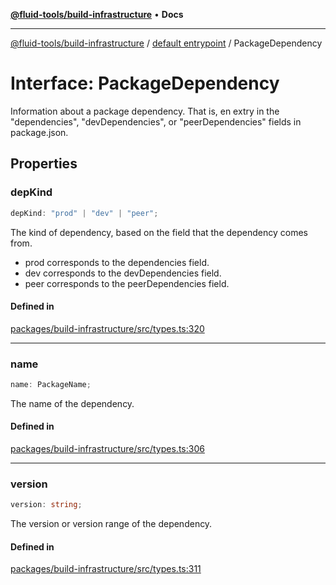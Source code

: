 [**@fluid-tools/build-infrastructure**](../../README.md) • **Docs**

***

[@fluid-tools/build-infrastructure](../../README.md) / [default entrypoint](../README.md) / PackageDependency

# Interface: PackageDependency

Information about a package dependency. That is, en extry in the "dependencies", "devDependencies", or
"peerDependencies" fields in package.json.

## Properties

### depKind

```ts
depKind: "prod" | "dev" | "peer";
```

The kind of dependency, based on the field that the dependency comes from.

- prod corresponds to the dependencies field.
- dev corresponds to the devDependencies field.
- peer corresponds to the peerDependencies field.

#### Defined in

[packages/build-infrastructure/src/types.ts:320](https://github.com/microsoft/FluidFramework/blob/main/build-tools/packages/build-infrastructure/src/types.ts#L320)

***

### name

```ts
name: PackageName;
```

The name of the dependency.

#### Defined in

[packages/build-infrastructure/src/types.ts:306](https://github.com/microsoft/FluidFramework/blob/main/build-tools/packages/build-infrastructure/src/types.ts#L306)

***

### version

```ts
version: string;
```

The version or version range of the dependency.

#### Defined in

[packages/build-infrastructure/src/types.ts:311](https://github.com/microsoft/FluidFramework/blob/main/build-tools/packages/build-infrastructure/src/types.ts#L311)
